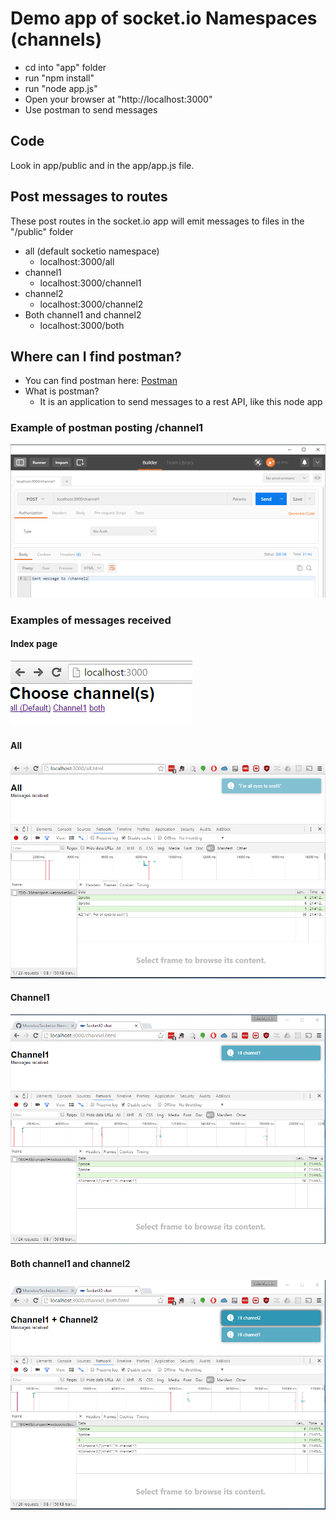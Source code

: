 # Demo app of socket.io Namespaces (channels)

  - cd into "app" folder
  - run "npm install"
  - run "node app.js"
  - Open your browser at "http://localhost:3000"
  - Use postman to send messages

## Code
Look in app/public and in the app/app.js file.

## Post messages to routes
These post routes in the socket.io app will emit messages to files in the "/public" folder
  - all (default socketio namespace)
    - localhost:3000/all
  -  channel1
     - localhost:3000/channel1
  -  channel2
     - localhost:3000/channel2
  - Both channel1 and channel2
    - localhost:3000/both

## Where can I find postman?
  - You can find postman here: [Postman](https://www.getpostman.com/)
  - What is postman?
    - It is an application to send messages to a rest API, like this node app

### Example of postman posting  /channel1
![Postman image](/images/postman.png)

### Examples of messages received

#### Index page
![index page](/images/choose.png)

#### All
![all page](/images/all.png)

#### Channel1
![channel1 page](/images/channel1.png)

#### Both channel1 and channel2
![both channels](/images/both.png)
